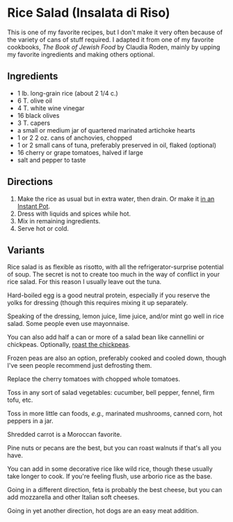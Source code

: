 [Instant Pot]: ../indices/instantPot.html
[quick]: ../indices/quick.html

# Rice Salad (Insalata di Riso)

This is one of my favorite recipes, but I don't make it very often because of the variety of cans of stuff required.  I adapted it from one of my favorite cookbooks, *The Book of Jewish Food* by Claudia Roden, mainly by upping my favorite ingredients and making others optional.

## Ingredients

* 1 lb. long-grain rice (about 2 1/4 c.)
* 6 T. olive oil
* 4 T. white wine vinegar
* 16 black olives
* 3 T. capers
* a small or medium jar of quartered marinated artichoke hearts
* 1 or 2 2 oz. cans of anchovies, chopped
* 1 or 2 small cans of tuna, preferably preserved in oil, flaked (optional)
* 16 cherry or grape tomatoes, halved if large
* salt and pepper to taste

## Directions

1. Make the rice as usual but in extra water, then drain.  Or make it [in an Instant Pot](../rice/ipRice.md).
2. Dress with liquids and spices while hot.
3. Mix in remaining ingredients.
4. Serve hot or cold.

## Variants

Rice salad is as flexible as risotto, with all the refrigerator-surprise potential of soup.  The secret is not to create too much in the way of conflict in your rice salad.  For this reason I usually leave out the tuna.

Hard-boiled egg is a good neutral protein, especially if you reserve the yolks for dressing (though this requires mixing it up separately.  

Speaking of the dressing, lemon juice, lime juice, and/or mint go well in rice salad.  Some people even use mayonnaise.

You can also add half a can or more of a salad bean like cannellini or chickpeas.  Optionally, [roast the chickpeas](../appetizers/chickpeas.md).

Frozen peas are also an option, preferably cooked and cooled down, though I've seen people recommend just defrosting them.

Replace the cherry tomatoes with chopped whole tomatoes.

Toss in any sort of salad vegetables: cucumber, bell pepper, fennel, firm tofu, etc.

Toss in more little can foods, *e.g.,* marinated mushrooms, canned corn, hot peppers in a jar.

Shredded carrot is a Moroccan favorite.

Pine nuts or pecans are the best, but you can roast walnuts if that's all you have.

You can add in some decorative rice like wild rice, though these usually take longer to cook.  If you're feeling flush, use arborio rice as the base.

Going in a different direction, feta is probably the best cheese, but you can add mozzarella and other Italian soft cheeses.

Going in yet another direction, hot dogs are an easy meat addition.





